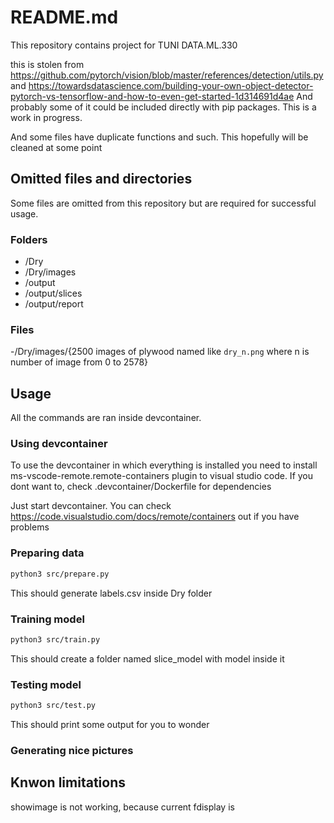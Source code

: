# README.md

This repository contains project for TUNI DATA.ML.330 

this is stolen from https://github.com/pytorch/vision/blob/master/references/detection/utils.py and https://towardsdatascience.com/building-your-own-object-detector-pytorch-vs-tensorflow-and-how-to-even-get-started-1d314691d4ae
And probably some of it could be included directly with pip packages. This is a work in progress.

And some files have duplicate functions and such. This hopefully will be cleaned at some point

## Omitted files and directories

Some files are omitted from this repository but are required for successful usage.

### Folders

- /Dry
- /Dry/images
- /output
- /output/slices
- /output/report


### Files

-/Dry/images/{2500 images of plywood named like `dry_n.png` where n is number of image from 0 to 2578}

## Usage

All the commands are ran inside devcontainer.

### Using devcontainer

To use the devcontainer in which everything is installed you need to install ms-vscode-remote.remote-containers plugin to visual studio code. 
If you dont want to, check .devcontainer/Dockerfile for dependencies

Just start devcontainer. You can check https://code.visualstudio.com/docs/remote/containers out if you have problems

### Preparing data

``` sh
python3 src/prepare.py
```

This should generate labels.csv inside Dry folder

### Training model


``` sh
python3 src/train.py
```
This should create a folder named slice_model with model inside it

### Testing model

``` sh
python3 src/test.py
```

This should print some output for you to wonder

### Generating nice pictures



## Knwon limitations

showimage is not working, because current fdisplay is